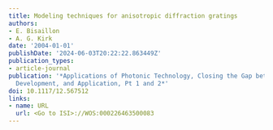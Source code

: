 ```yaml
---
title: Modeling techniques for anisotropic diffraction gratings
authors:
- E. Bisaillon
- A. G. Kirk
date: '2004-01-01'
publishDate: '2024-06-03T20:22:22.863449Z'
publication_types:
- article-journal
publication: '*Applications of Photonic Technology, Closing the Gap between Theory,
  Development, and Application, Pt 1 and 2*'
doi: 10.1117/12.567512
links:
- name: URL
  url: <Go to ISI>://WOS:000226463500083
---
```

